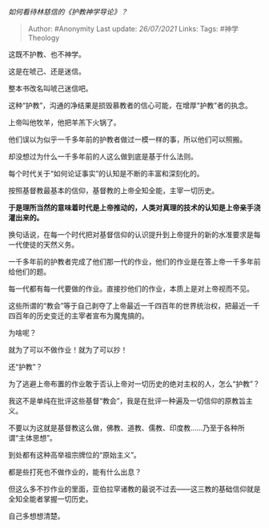 
*如何看待林慈信的《护教神学导论》？*

> Author: #Anonymity 
Last update: *26/07/2021* 
Links:
Tags: #神学Theology 
  

这既不护教、也不神学。

这是在唬己、还是迷信。

整本书改名叫唬己迷信吧。

这种“护教”，沟通的净结果是损毁慕教者的信心可能，在增厚“护教”者的执念。

上帝叫他牧羊，他把羊羔下火锅了。

他们误以为似乎一千多年前的护教者做过一模一样的事，所以他们可以照搬。

却没想过为什么一千多年前的人这么做到底是基于什么法则。

每个时代关于“如何论证事实”的认知是不断的丰富和深刻化的。

按照基督教最基本的信仰，基督教的上帝全知全能，主宰一切历史。

**于是理所当然的意味着时代是上帝推动的，人类对真理的技术的认知是上帝亲手浇灌出来的。**

换句话说，在每一个时代把对基督信仰的认识提升到上帝提升的新的水准要求是每一代使徒的天然义务。

一千多年前的护教者完成了他们那一代的作业，他们的作业是在答上帝一千多年前给他们的题。

每一代都有每一代要做的作业。直接抄他们的作业，本质上是对上帝视而不见。

这些所谓的“教会”等于自己剥夺了上帝最近一千四百年的世界统治权，把最近一千四百年的历史变迁的主宰者宣布为魔鬼搞的。

为啥呢？

就为了可以不做作业！就为了可以抄！

还“护教”？

为了逃避上帝布置的作业敢于否认上帝对一切历史的绝对主权的人，怎么“护教”？

我这不是单纯在批评这些基督“教会”，我是在批评一种遍及一切信仰的原教旨主义。

不要以为这就是基督教这么做，佛教、道教、儒教、印度教……乃至于各种所谓“主体思想”。

到处都有这种高举祖宗牌位的“原始主义”。

都是些打死也不做作业的，能有什么出息？

但这么多不抄作业的里面，亚伯拉罕诸教的最说不过去——这三教的基础信仰就是全知全能者掌握一切历史。

自己多想想清楚。